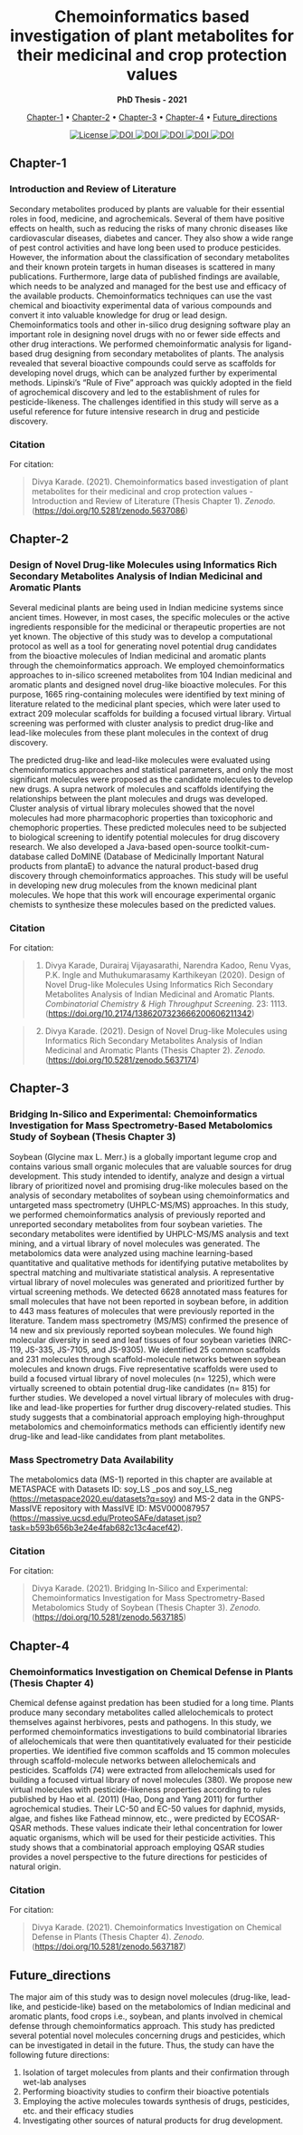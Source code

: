 <h1 align="center">
  Chemoinformatics based investigation of plant metabolites for their medicinal and crop protection values
</h1>

<p align="center">
    <b>PhD Thesis - 2021</b>
</p>

<p align="center">
  <a href="#Chapter-1">Chapter-1</a> •
  <a href="#Chapter-2">Chapter-2</a> •
  <a href="#Chapter-3">Chapter-3</a> •
  <a href="#Chapter-4">Chapter-4</a> •
  <a href="#Future directions">Future_directions</a>
</p>

<p align="center">
  <a href='https://opensource.org/licenses/MIT'>
    <img src='https://img.shields.io/badge/License-MIT-blue.svg' alt='License'/>
  </a>
  
  <a href="https://doi.org/10.2174/1386207323666200606211342">
    <img src="https://img.shields.io/badge/DOI-10.2174-blue.svg?logo=10.2174" alt="DOI">
  </a>
	
  <a href="https://zenodo.org/record/5637086#.YYBIa55BzIU">
    <img src="https://zenodo.org/badge/DOI/10.5281/zenodo.5637086.svg" alt="DOI">
  </a>
  
  <a href="https://zenodo.org/record/5637174#.YYBH2Z5BzIU">
    <img src="https://zenodo.org/badge/DOI/10.5281/zenodo.5637174.svg" alt="DOI">
  </a>
	
  <a href="https://zenodo.org/record/5637185#.YYBI0p5BzIU">
    <img src="https://zenodo.org/badge/DOI/10.5281/zenodo.5637185.svg" alt="DOI">
  </a>
	
  <a href="https://zenodo.org/record/5637187#.YYBI-Z5BzIU">
    <img src="https://zenodo.org/badge/DOI/10.5281/zenodo.5637187.svg" alt="DOI">
  </a>

</p>

## Chapter-1
### Introduction and Review of Literature
Secondary metabolites produced by plants are valuable for their essential roles in food, medicine, and agrochemicals. Several of them have positive effects on health, such as reducing the risks of many chronic diseases like cardiovascular diseases, diabetes and cancer. They also show a wide range of pest control activities and have long been used to produce pesticides. However, the information about the classification of secondary metabolites and their known protein targets in human diseases is scattered in many publications. Furthermore, large data of published findings are available, which needs to be analyzed and managed for the best use and efficacy of the available products. Chemoinformatics techniques can use the vast chemical and bioactivity experimental data of various compounds and convert it into valuable knowledge for drug or lead design. Chemoinformatics tools and other in-silico drug designing software play an important role in designing novel drugs with no or fewer side effects and other drug interactions. We performed chemoinformatic analysis for ligand-based drug designing from secondary metabolites of plants. The analysis revealed that several bioactive compounds could serve as scaffolds for developing novel drugs, which can be analyzed further by experimental methods. Lipinski’s “Rule of Five” approach was quickly adopted in the field of agrochemical discovery and led to the establishment of rules for pesticide-likeness. The challenges identified in this study will serve as a useful reference for future intensive research in drug and pesticide discovery.

### Citation
For citation: 

> Divya Karade. (2021). Chemoinformatics based investigation of plant metabolites for their medicinal and crop protection values - Introduction and Review of Literature (Thesis Chapter 1). *Zenodo.* (https://doi.org/10.5281/zenodo.5637086)


## Chapter-2
### Design of Novel Drug-like Molecules using Informatics Rich Secondary Metabolites Analysis of Indian Medicinal and Aromatic Plants
Several medicinal plants are being used in Indian medicine systems since ancient times. However, in most cases, the specific molecules or the active ingredients responsible for the medicinal or therapeutic properties are not yet known. The objective of this study was to develop a computational protocol as well as a tool for generating novel potential drug candidates from the bioactive molecules of Indian medicinal and aromatic plants through the chemoinformatics approach. We employed chemoinformatics approaches to in-silico screened metabolites from 104 Indian medicinal and aromatic plants and designed novel drug-like bioactive molecules. For this purpose, 1665 ring-containing molecules were identified by text mining of literature related to the medicinal plant species, which were later used to extract 209 molecular scaffolds for building a focused virtual library. Virtual screening was performed with cluster analysis to predict drug-like and lead-like molecules from these plant molecules in the context of drug discovery.

The predicted drug-like and lead-like molecules were evaluated using chemoinformatics approaches and statistical parameters, and only the most significant molecules were proposed as the candidate molecules to develop new drugs. A supra network of molecules and scaffolds identifying the relationships between the plant molecules and drugs was developed. Cluster analysis of virtual library molecules showed that the novel molecules had more pharmacophoric properties than toxicophoric and chemophoric properties. These predicted molecules need to be subjected to biological screening to identify potential molecules for drug discovery research. We also developed a Java-based open-source toolkit-cum-database called DoMINE (Database of Medicinally Important Natural products from plantaE) to advance the natural product-based drug discovery through chemoinformatics approaches. This study will be useful in developing new drug molecules from the known medicinal plant molecules. We hope that this work will encourage experimental organic chemists to synthesize these molecules based on the predicted values.

### Citation
For citation: 

> 1. Divya Karade, Durairaj Vijayasarathi, Narendra Kadoo, Renu Vyas, P.K. Ingle and Muthukumarasamy Karthikeyan (2020). Design of Novel Drug-like Molecules Using Informatics Rich Secondary Metabolites Analysis of Indian Medicinal and Aromatic Plants. *Combinatorial Chemistry & High Throughput Screening*. 23: 1113. (https://doi.org/10.2174/1386207323666200606211342) 

> 2. Divya Karade. (2021). Design of Novel Drug-like Molecules using Informatics Rich Secondary Metabolites Analysis of Indian Medicinal and Aromatic Plants (Thesis Chapter 2). *Zenodo.* (https://doi.org/10.5281/zenodo.5637174)

## Chapter-3
### Bridging In-Silico and Experimental: Chemoinformatics Investigation for Mass Spectrometry-Based Metabolomics Study of Soybean (Thesis Chapter 3)
Soybean (Glycine max L. Merr.) is a globally important legume crop and contains various small organic molecules that are valuable sources for drug development. This study intended to identify, analyze and design a virtual library of prioritized novel and promising drug-like molecules based on the analysis of secondary metabolites of soybean using chemoinformatics and untargeted mass spectrometry (UHPLC-MS/MS) approaches. In this study, we performed chemoinformatics analysis of previously reported and unreported secondary metabolites from four soybean varieties. The secondary metabolites were identified by UHPLC-MS/MS analysis and text mining, and a virtual library of novel molecules was generated. The metabolomics data were analyzed using machine learning-based quantitative and qualitative methods for identifying putative metabolites by spectral matching and multivariate statistical analysis. A representative virtual library of novel molecules was generated and prioritized further by virtual screening methods. We detected 6628 annotated mass features for small molecules that have not been reported in soybean before, in addition to 443 mass features of molecules that were previously reported in the literature. Tandem mass spectrometry (MS/MS) confirmed the presence of 14 new and six previously reported soybean molecules. We found high molecular diversity in seed and leaf tissues of four soybean varieties (NRC-119, JS-335, JS-7105, and JS-9305). We identified 25 common scaffolds and 231 molecules through scaffold-molecule networks between soybean molecules and known drugs. Five representative scaffolds were used to build a focused virtual library of novel molecules (n= 1225), which were virtually screened to obtain potential drug-like candidates (n= 815) for further studies. We developed a novel virtual library of molecules with drug-like and lead-like properties for further drug discovery-related studies. This study suggests that a combinatorial approach employing high-throughput metabolomics and chemoinformatics methods can efficiently identify new drug-like and lead-like candidates from plant metabolites.

### Mass Spectrometry Data Availability 

The metabolomics data (MS-1) reported in this chapter are available at METASPACE with Datasets ID: soy_LS _pos and soy_LS_neg (https://metaspace2020.eu/datasets?q=soy) and MS-2 data in the GNPS-MassIVE repository with MassIVE ID: MSV000087957 (https://massive.ucsd.edu/ProteoSAFe/dataset.jsp?task=b593b656b3e24e4fab682c13c4acef42).

### Citation
For citation: 

> Divya Karade. (2021). Bridging In-Silico and Experimental: Chemoinformatics Investigation for Mass Spectrometry-Based Metabolomics Study of Soybean (Thesis Chapter 3). *Zenodo.* (https://doi.org/10.5281/zenodo.5637185)

## Chapter-4
### Chemoinformatics Investigation on Chemical Defense in Plants (Thesis Chapter 4)
Chemical defense against predation has been studied for a long time. Plants produce many secondary metabolites called allelochemicals to protect themselves against herbivores, pests and pathogens. In this study, we performed chemoinformatics investigations to build combinatorial libraries of allelochemicals that were then quantitatively evaluated for their pesticide properties. We identified five common scaffolds and 15 common molecules through scaffold-molecule networks between allelochemicals and pesticides. Scaffolds (74) were extracted from allelochemicals used for building a focused virtual library of novel molecules (380). We propose new virtual molecules with pesticide-likeness properties according to rules published by Hao et al. (2011) (Hao, Dong and Yang 2011) for further agrochemical studies. Their LC-50 and EC-50 values for daphnid, mysids, algae, and fishes like Fathead minnow, etc., were predicted by ECOSAR- QSAR methods. These values indicate their lethal concentration for lower aquatic organisms, which will be used for their pesticide activities. This study shows that a combinatorial approach employing QSAR studies provides a novel perspective to the future directions for pesticides of natural origin.

### Citation
For citation: 

> Divya Karade. (2021). Chemoinformatics Investigation on Chemical Defense in Plants (Thesis Chapter 4). *Zenodo.* (https://doi.org/10.5281/zenodo.5637187)
	
## Future_directions
The major aim of this study was to design novel molecules (drug-like, lead-like, and pesticide-like) based on the metabolomics of Indian medicinal and aromatic plants, food crops i.e., soybean, and plants involved in chemical defense through chemoinformatics approach. This study has predicted several potential novel molecules concerning drugs and pesticides, which can be investigated in detail in the future. Thus, the study can have the following future directions:
1.	Isolation of target molecules from plants and their confirmation through wet-lab analyses 
2.	Performing bioactivity studies to confirm their bioactive potentials 
3.	Employing the active molecules towards synthesis of drugs, pesticides, etc. and their efficacy studies
4.	Investigating other sources of natural products for drug development.


